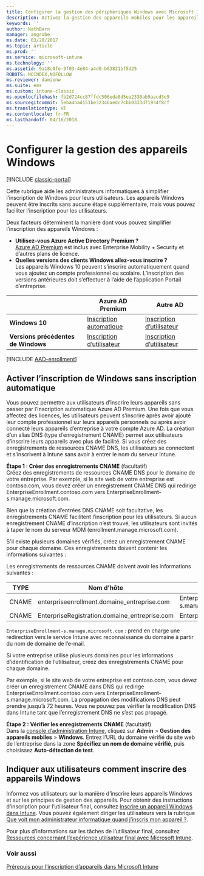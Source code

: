 ```yaml
---
title: Configurer la gestion des périphériques Windows avec Microsoft Intune
description: Activez la gestion des appareils mobiles pour les appareils Windows avec Microsoft Intune.
keywords: ''
author: NathBarn
manager: angrobe
ms.date: 03/20/2017
ms.topic: article
ms.prod: ''
ms.service: microsoft-intune
ms.technology: ''
ms.assetid: 9a18c0fe-9f03-4e84-a4d0-b63821bf5d25
ROBOTS: NOINDEX,NOFOLLOW
ms.reviewer: damionw
ms.suite: ems
ms.custom: intune-classic
ms.openlocfilehash: fb2d724cc87ffdc506eda8d5ea2330ab9aacd3e9
ms.sourcegitcommit: 5eba4bad151be32346aedc7cbb0333d71934f8cf
ms.translationtype: HT
ms.contentlocale: fr-FR
ms.lasthandoff: 04/16/2018
---
```

# <a name="set-up-windows-device-management"></a>Configurer la gestion des appareils Windows

[!INCLUDE [classic-portal](../includes/classic-portal.md)]

Cette rubrique aide les administrateurs informatiques à simplifier l’inscription de Windows pour leurs utilisateurs.  Les appareils Windows peuvent être inscrits sans aucune étape supplémentaire, mais vous pouvez faciliter l’inscription pour les utilisateurs.

Deux facteurs déterminent la manière dont vous pouvez simplifier l’inscription des appareils Windows :
- **Utilisez-vous Azure Active Directory Premium ?** <br>[Azure AD Premium](https://docs.microsoft.com/azure/active-directory/active-directory-get-started-premium) est inclus avec Enterprise Mobility + Security et d’autres plans de licence.
- **Quelles versions des clients Windows allez-vous inscrire ?** <br>Les appareils Windows 10 peuvent s’inscrire automatiquement quand vous ajoutez un compte professionnel ou scolaire. L’inscription des versions antérieures doit s’effectuer à l’aide de l’application Portail d’entreprise.

||**Azure AD Premium**|**Autre AD** |
|----------|---------------|---------------|  
|**Windows 10**|[Inscription automatique](#enable-windows-10-automatic-enrollment) |[Inscription d’utilisateur](#enable-windows-enrollment-without-automatic-enrollment)|
|**Versions précédentes de Windows**|[Inscription d’utilisateur](#enable-windows-enrollment-without-automatic-enrollment)|[Inscription d’utilisateur](#enable-windows-enrollment-without-automatic-enrollment)|

[!INCLUDE [AAD-enrollment](../includes/win10-automatic-enrollment-aad.md)]

## <a name="enable-windows-enrollment-without-automatic-enrollment"></a>Activer l’inscription de Windows sans inscription automatique
Vous pouvez permettre aux utilisateurs d’inscrire leurs appareils sans passer par l’inscription automatique Azure AD Premium. Une fois que vous affectez des licences, les utilisateurs peuvent s’inscrire après avoir ajouté leur compte professionnel sur leurs appareils personnels ou après avoir connecté leurs appareils d’entreprise à votre compte Azure AD. La création d’un alias DNS (type d’enregistrement CNAME) permet aux utilisateurs d’inscrire leurs appareils avec plus de facilité. Si vous créez des enregistrements de ressources CNAME DNS, les utilisateurs se connectent et s’inscrivent à Intune sans avoir à entrer le nom du serveur Intune.

**Étape 1 : Créer des enregistrements CNAME** (facultatif)<br>
Créez des enregistrements de ressources CNAME DNS pour le domaine de votre entreprise. Par exemple, si le site web de votre entreprise est contoso.com, vous devez créer un enregistrement CNAME DNS qui redirige EnterpriseEnrollment.contoso.com vers EnterpriseEnrollment-s.manage.microsoft.com.

Bien que la création d’entrées DNS CNAME soit facultative, les enregistrements CNAME facilitent l’inscription pour les utilisateurs. Si aucun enregistrement CNAME d’inscription n’est trouvé, les utilisateurs sont invités à taper le nom du serveur MDM (enrollment.manage.microsoft.com).

S'il existe plusieurs domaines vérifiés, créez un enregistrement CNAME pour chaque domaine. Ces enregistrements doivent contenir les informations suivantes :

Les enregistrements de ressources CNAME doivent avoir les informations suivantes :

|TYPE|Nom d'hôte|Pointe vers|TTL|
|--------|-------------|-------------|-------|
|CNAME|enterpriseenrollment.domaine_entreprise.com|EnterpriseEnrollment-s.manage.microsoft.com |1 heure|
|CNAME|EnterpriseRegistration.domaine_entreprise.com|EnterpriseRegistration.windows.net|1 heure|

`EnterpriseEnrollment-s.manage.microsoft.com` : prend en charge une redirection vers le service Intune avec reconnaissance du domaine à partir du nom de domaine de l’e-mail.

Si votre entreprise utilise plusieurs domaines pour les informations d’identification de l’utilisateur, créez des enregistrements CNAME pour chaque domaine.

Par exemple, si le site web de votre entreprise est contoso.com, vous devez créer un enregistrement CNAME dans DNS qui redirige EnterpriseEnrollment.contoso.com vers EnterpriseEnrollment-s.manage.microsoft.com. La propagation des modifications DNS peut prendre jusqu’à 72 heures. Vous ne pouvez pas vérifier la modification DNS dans Intune tant que l’enregistrement DNS ne s’est pas propagé.

**Étape 2 : Vérifier les enregistrements CNAME** (facultatif)<br>
Dans la [console d’administration Intune](https://manage.microsoft.com), cliquez sur **Admin** &gt; **Gestion des appareils mobiles** &gt; **Windows**. Entrez l’URL du domaine vérifié du site web de l’entreprise dans la zone **Spécifiez un nom de domaine vérifié**, puis choisissez **Auto-détection de test**.

## <a name="tell-users-how-to-enroll-windows-devices"></a>Indiquer aux utilisateurs comment inscrire des appareils Windows
Informez vos utilisateurs sur la manière d’inscrire leurs appareils Windows et sur les principes de gestion des appareils.
Pour obtenir des instructions d’inscription pour l’utilisateur final, consultez [Inscrire un appareil Windows dans Intune](https://docs.microsoft.com/intune-user-help/enroll-your-device-in-intune-windows). Vous pouvez également diriger les utilisateurs vers la rubrique [Que voit mon administrateur informatique quand j’inscris mon appareil ?](https://docs.microsoft.com/intune-user-help/what-can-your-it-administrator-see-when-you-enroll-your-device-in-intune-windows).

Pour plus d’informations sur les tâches de l’utilisateur final, consultez [Ressources concernant l’expérience utilisateur final avec Microsoft Intune](/intune/end-user-educate).

### <a name="see-also"></a>Voir aussi
[Prérequis pour l’inscription d’appareils dans Microsoft Intune](prerequisites-for-enrollment.md)
